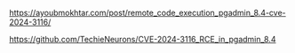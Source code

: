 https://ayoubmokhtar.com/post/remote_code_execution_pgadmin_8.4-cve-2024-3116/

https://github.com/TechieNeurons/CVE-2024-3116_RCE_in_pgadmin_8.4





















